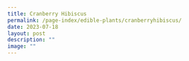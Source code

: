 ```yaml
---
title: Cranberry Hibiscus
permalink: /page-index/edible-plants/cranberryhibiscus/
date: 2023-07-18
layout: post
description: ""
image: ""
---
```

